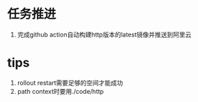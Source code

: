 # 任务推进
1. 完成github action自动构建http版本的latest镜像并推送到阿里云

# tips
1. rollout restart需要足够的空间才能成功
2. path context时要用./code/http